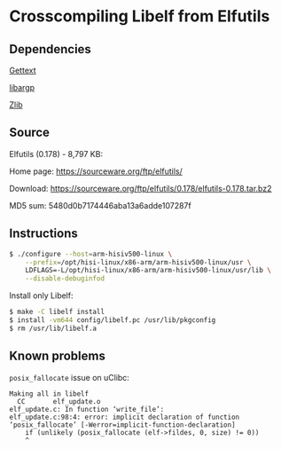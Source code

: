 # Crosscompiling Libelf from Elfutils

## Dependencies

[Gettext](gettext.md)

[libargp](libargp.md)

[Zlib](zlib.md)

## Source

Elfutils (0.178) - 8,797 KB:

Home page: https://sourceware.org/ftp/elfutils/

Download: https://sourceware.org/ftp/elfutils/0.178/elfutils-0.178.tar.bz2

MD5 sum: 5480d0b7174446aba13a6adde107287f

## Instructions

```sh
$ ./configure --host=arm-hisiv500-linux \
    --prefix=/opt/hisi-linux/x86-arm/arm-hisiv500-linux/usr \
    LDFLAGS=-L/opt/hisi-linux/x86-arm/arm-hisiv500-linux/usr/lib \
    --disable-debuginfod
```

Install only Libelf:

```sh
$ make -C libelf install
$ install -vm644 config/libelf.pc /usr/lib/pkgconfig
$ rm /usr/lib/libelf.a
```

## Known problems

`posix_fallocate` issue on uClibc:

```
Making all in libelf
  CC       elf_update.o
elf_update.c: In function ‘write_file’:
elf_update.c:98:4: error: implicit declaration of function ‘posix_fallocate’ [-Werror=implicit-function-declaration]
    if (unlikely (posix_fallocate (elf->fildes, 0, size) != 0))
    ^
```
